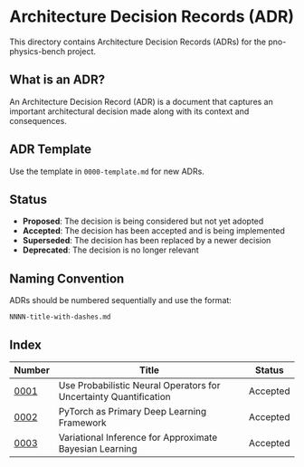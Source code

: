 # Architecture Decision Records (ADR)

This directory contains Architecture Decision Records (ADRs) for the pno-physics-bench project.

## What is an ADR?

An Architecture Decision Record (ADR) is a document that captures an important architectural decision made along with its context and consequences.

## ADR Template

Use the template in `0000-template.md` for new ADRs.

## Status

- **Proposed**: The decision is being considered but not yet adopted
- **Accepted**: The decision has been accepted and is being implemented
- **Superseded**: The decision has been replaced by a newer decision
- **Deprecated**: The decision is no longer relevant

## Naming Convention

ADRs should be numbered sequentially and use the format:
```
NNNN-title-with-dashes.md
```

## Index

| Number | Title | Status |
|--------|-------|--------|
| [0001](0001-probabilistic-neural-operators.md) | Use Probabilistic Neural Operators for Uncertainty Quantification | Accepted |
| [0002](0002-pytorch-primary-framework.md) | PyTorch as Primary Deep Learning Framework | Accepted |
| [0003](0003-variational-inference-approach.md) | Variational Inference for Approximate Bayesian Learning | Accepted |